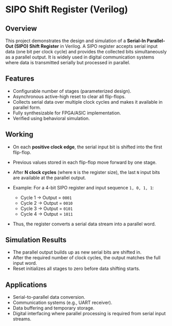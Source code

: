 # SIPO Shift Register (Verilog)

## Overview

This project demonstrates the design and simulation of a **Serial-In Parallel-Out (SIPO) Shift Register** in Verilog.
A SIPO register accepts serial input data (one bit per clock cycle) and provides the collected bits simultaneously as a parallel output. It is widely used in digital communication systems where data is transmitted serially but processed in parallel.

## Features

* Configurable number of stages (parameterized design).
* Asynchronous active-high reset to clear all flip-flops.
* Collects serial data over multiple clock cycles and makes it available in parallel form.
* Fully synthesizable for FPGA/ASIC implementation.
* Verified using behavioral simulation.
  
##  Working

* On each **positive clock edge**, the serial input bit is shifted into the first flip-flop.
* Previous values stored in each flip-flop move forward by one stage.
* After **N clock cycles** (where `N` is the register size), the last `N` input bits are available at the parallel output.
* Example: For a 4-bit SIPO register and input sequence `1, 0, 1, 1`:

  * Cycle 1 → Output = `0001`
  * Cycle 2 → Output = `0010`
  * Cycle 3 → Output = `0101`
  * Cycle 4 → Output = `1011`
* Thus, the register converts a serial data stream into a parallel word.
  
## Simulation Results

* The parallel output builds up as new serial bits are shifted in.
* After the required number of clock cycles, the output matches the full input word.
* Reset initializes all stages to zero before data shifting starts.

## Applications

* Serial-to-parallel data conversion.
* Communication systems (e.g., UART receiver).
* Data buffering and temporary storage.
* Digital interfacing where parallel processing is required from serial input streams.
